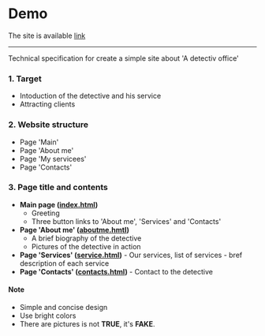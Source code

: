 # Demo
The site is available [link](https://www.deepl.com/)
***
Technical specification for create a simple site about 'A detectiv office'

### 1. Target
   * Intoduction of the detective and his service
   * Attracting clients
### 2. Website structure
   + Page 'Main'
   + Page 'About me'
   + Page 'My servicees'
   + Page 'Contacts'
### 3. Page title and contents
   -  __Main page ([index.html](index.html))__
      - Greeting
      - Three button links to 'About me', 'Services' and 'Contacts'
   - __Page 'About me' ([aboutme.hmtl](about.html))__
        -  A brief biography of the detective
        -  Pictures of the detective in action
  - __Page 'Services' ([service.html](services.html))__
        - Our services, list of services
        - bref description of each service
  - __Page 'Contacts' ([contacts.html](contacts.html))__
        - Contact to the detective
  
  #### Note
  - Simple and concise design
  - Use bright colors
  - There are pictures is not **TRUE**, it's **FAKE**.